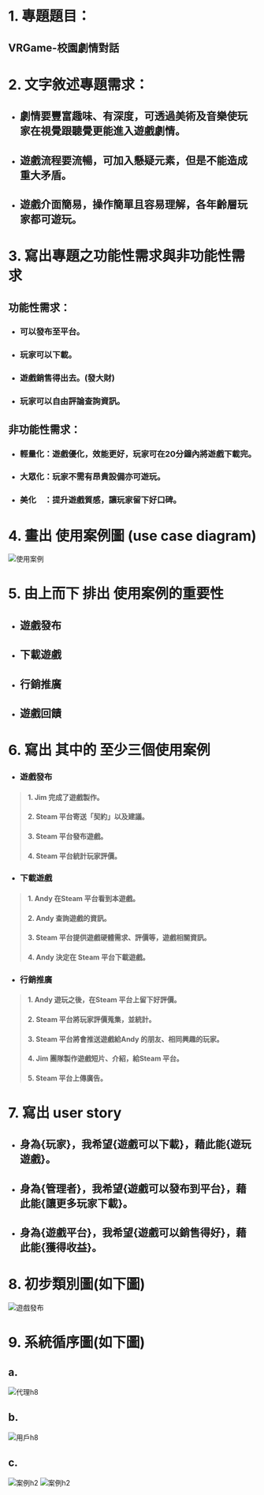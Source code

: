 # 1. 專題題目：
## VRGame-校園劇情對話

# 2. 文字敘述專題需求：
* ## 劇情要豐富趣味、有深度，可透過美術及音樂使玩家在視覺跟聽覺更能進入遊戲劇情。
* ## 遊戲流程要流暢，可加入懸疑元素，但是不能造成重大矛盾。
* ## 遊戲介面簡易，操作簡單且容易理解，各年齡層玩家都可遊玩。

# 3. 寫出專題之功能性需求與非功能性需求
 ## 功能性需求：
 * ### 可以發布至平台。
 * ### 玩家可以下載。
 * ### 遊戲銷售得出去。(發大財)
 * ### 玩家可以自由評論查詢資訊。
 
 ## 非功能性需求：
 * ### 輕量化：遊戲優化，效能更好，玩家可在20分鐘內將遊戲下載完。
 * ### 大眾化：玩家不需有昂貴設備亦可遊玩。
 * ### 美化　：提升遊戲質感，讓玩家留下好口碑。

# 4. 畫出 使用案例圖 (use case diagram)
![使用案例](使用案例圖.png)

# 5. 由上而下 排出 使用案例的重要性
 * ## 遊戲發布
 * ## 下載遊戲
 * ## 行銷推廣
 * ## 遊戲回饋
# 6. 寫出 其中的 至少三個使用案例
* ### 遊戲發布
> #### 1. Jim 完成了遊戲製作。
> #### 2. Steam 平台寄送「契約」以及建議。
> #### 3. Steam 平台發布遊戲。
> #### 4. Steam 平台統計玩家評價。
* ###    下載遊戲
> #### 1. Andy 在Steam 平台看到本遊戲。
> #### 2. Andy 查詢遊戲的資訊。
> #### 3. Steam 平台提供遊戲硬體需求、評價等，遊戲相關資訊。
> #### 4. Andy 決定在 Steam 平台下載遊戲。
* ###    行銷推廣
> #### 1. Andy 遊玩之後，在Steam 平台上留下好評價。
> #### 2. Steam 平台將玩家評價蒐集，並統計。
> #### 3. Steam 平台將會推送遊戲給Andy 的朋友、相同興趣的玩家。
> #### 4. Jim 團隊製作遊戲短片、介紹，給Steam 平台。
> #### 5. Steam 平台上傳廣告。

# 7. 寫出 user story 
 * ## 身為{玩家}，我希望{遊戲可以下載}，藉此能{遊玩遊戲}。
 * ## 身為{管理者}，我希望{遊戲可以發布到平台}，藉此能{讓更多玩家下載}。
 * ## 身為{遊戲平台}，我希望{遊戲可以銷售得好}，藉此能{獲得收益}。
# 8. 初步類別圖(如下圖) 
![遊戲發布](初步類別圖1.png)
# 9. 系統循序圖(如下圖)
## a.
![代理h8](代理h8.png)
## b.
![用戶h8](2019_oo_9_類別圖&循序圖.png)
## c.
![案例h2](10675085714262.jpg)	
![案例h2](10675151719512.jpg)
